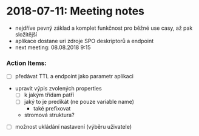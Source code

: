 # 2018-07-11: Meeting notes
- nejdříve pevný základ a komplet funkčnost pro běžné use casy, až pak složitější
- aplikace dostane uri zdroje SPO deskriptorů a endpoint
- next meeting: 08.08.2018 9:15

### Action Items:
- [ ] předávat TTL a endpoint jako parametr aplikaci
- upravit výpis zvolených properties
  - [ ] k jakým třídam patří
  - [ ] jaký to je predikát (ne pouze variable name)
    - také prefixovat
  - stromová struktura?
- [ ] možnost ukládání nastavení (výběru uživatele)